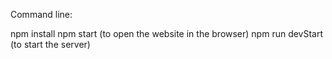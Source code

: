 Command line:

npm install
npm start (to open the website in the browser)
npm run devStart (to start the server)
